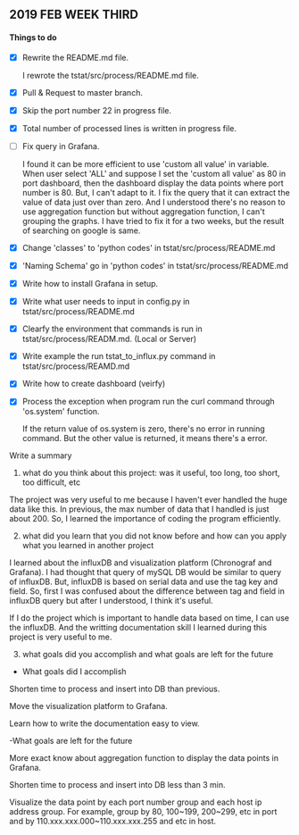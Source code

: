 ## 2019 FEB WEEK THIRD

#### Things to do

- [x] Rewrite the README.md file.

  I rewrote the tstat/src/process/README.md file.
  
- [x] Pull & Request to master branch.

- [x] Skip the port number 22 in progress file.

- [x] Total number of processed lines is written in progress file.

- [ ] Fix query in Grafana.

	I found it can be more efficient to use 'custom all value' in variable. When user select 'ALL' and suppose I set the 'custom all value' as 80 in port dashboard, then the dashboard display the data points where port number is 80. But, I can't adapt to it. I fix the query that it can extract the value of data just over than zero. And I understood there's no reason to use aggregation function but without aggregation function, I can't grouping the graphs. I have tried to fix it for a two weeks, but the result of searching on google is same.  

- [x] Change 'classes' to 'python codes' in tstat/src/process/README.md

- [x] 'Naming Schema' go in 'python codes' in tstat/src/process/README.md

- [x] Write how to install Grafana in setup.

- [x] Write what user needs to input in config.py in tstat/src/process/README.md

- [x] Clearfy the environment that commands is run in tstat/src/process/READM.md. (Local or Server)

- [x] Write example the run tstat_to_influx.py command in tstat/src/process/REAMD.md

- [x] Write how to create dashboard (veirfy)

- [x] Process the exception when program run the curl command through 'os.system' function.

	If the return value of os.system is zero, there's no error in running command. But the other value is returned, it means there's a error.


Write a summary

1. what do you think about this project: was it useful, too long, too short, too difficult, etc

 The project was very useful to me because I haven't ever handled the huge data like this. In previous, the max number of data that I handled is just about 200. So, I learned the importance of coding the program efficiently. 

2. what did you learn that you did not know before and how can you apply what you learned in another project

 I learned about the influxDB and visualization platform (Chronograf and Grafana). I had thought that query of mySQL DB would be similar to query of influxDB. But, influxDB is based on serial data and use the tag key and field. So, first I was confused about the difference between tag and field in influxDB query but after I understood, I think it's useful.
 
 If I do the project which is important to handle data based on time, I can use the influxDB. And the writting documentation skill I learned during this project is very useful to me.

3. what goals did you accomplish and what goals are left for the future

- What goals did I accomplish

Shorten time to process and insert into DB than previous.

Move the visualization platform to Grafana.

Learn how to write the documentation easy to view.

-What goals are left for the future

More exact know about aggregation function to display the data points in Grafana.

Shorten time to process and insert into DB less than 3 min.

Visualize the data point by each port number group and each host ip address group. For example, group by 80, 100~199, 200~299, etc in port and by 110.xxx.xxx.000~110.xxx.xxx.255 and etc in host.
